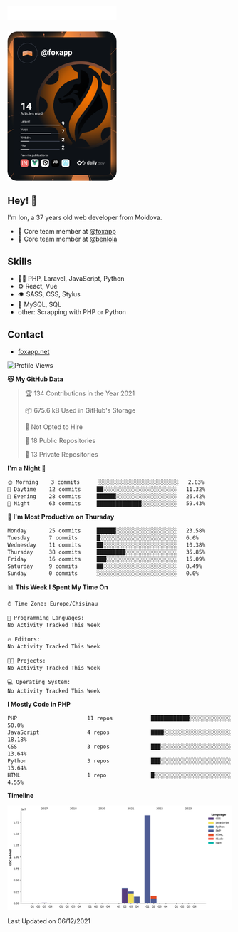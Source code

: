 
<div style="-webkit-column-count: 2; -moz-column-count: 2; column-count: 2; -webkit-column-rule: 1px dotted #e0e0e0; -moz-column-rule: 1px dotted #e0e0e0; column-rule: 1px dotted #e0e0e0;">
    <div style="display: inline-block;">
        <h1 align="center">
          <img src="https://raw.githubusercontent.com/foxapp/foxapp/master/name.svg" alt="Ion Enache" />
        </h1>
    </div>
    <div style="display: inline-block;">
        <a href="https://app.daily.dev/foxapp"><img src="https://github.com/foxapp/foxapp/blob/master/devcard.svg" width="250" alt="Ion Enache's Dev Card"/></a>
    </div>
</div>


## Hey! 👋
I'm Ion, a 37 years old web developer from Moldova.

- 👥 Core team member at [@foxapp](https://github.com/foxapp)
- 👥 Core team member at [@benlola](https://github.com/benlola)

## Skills
- 👨‍💻 PHP, Laravel, JavaScript, Python
- ⚙️ React, Vue
- 👁️ SASS, CSS, Stylus
- 💽 MySQL, SQL
- other: Scrapping with PHP or Python

## Contact
- [foxapp.net](https://www.foxapp.net)


<!--START_SECTION:waka-->
![Profile Views](http://img.shields.io/badge/Profile%20Views-25-blue)

**🐱 My GitHub Data** 

> 🏆 134 Contributions in the Year 2021
 > 
> 📦 675.6 kB Used in GitHub's Storage 
 > 
> 🚫 Not Opted to Hire
 > 
> 📜 18 Public Repositories 
 > 
> 🔑 13 Private Repositories  
 > 
**I'm a Night 🦉** 

```text
🌞 Morning    3 commits      ░░░░░░░░░░░░░░░░░░░░░░░░░   2.83% 
🌆 Daytime    12 commits     ██░░░░░░░░░░░░░░░░░░░░░░░   11.32% 
🌃 Evening    28 commits     ██████░░░░░░░░░░░░░░░░░░░   26.42% 
🌙 Night      63 commits     ██████████████░░░░░░░░░░░   59.43%

```
📅 **I'm Most Productive on Thursday** 

```text
Monday       25 commits     ██████░░░░░░░░░░░░░░░░░░░   23.58% 
Tuesday      7 commits      █░░░░░░░░░░░░░░░░░░░░░░░░   6.6% 
Wednesday    11 commits     ██░░░░░░░░░░░░░░░░░░░░░░░   10.38% 
Thursday     38 commits     █████████░░░░░░░░░░░░░░░░   35.85% 
Friday       16 commits     ███░░░░░░░░░░░░░░░░░░░░░░   15.09% 
Saturday     9 commits      ██░░░░░░░░░░░░░░░░░░░░░░░   8.49% 
Sunday       0 commits      ░░░░░░░░░░░░░░░░░░░░░░░░░   0.0%

```


📊 **This Week I Spent My Time On** 

```text
⌚︎ Time Zone: Europe/Chisinau

💬 Programming Languages: 
No Activity Tracked This Week

🔥 Editors: 
No Activity Tracked This Week

🐱‍💻 Projects: 
No Activity Tracked This Week

💻 Operating System: 
No Activity Tracked This Week

```

**I Mostly Code in PHP** 

```text
PHP                      11 repos            ████████████░░░░░░░░░░░░░   50.0% 
JavaScript               4 repos             ████░░░░░░░░░░░░░░░░░░░░░   18.18% 
CSS                      3 repos             ███░░░░░░░░░░░░░░░░░░░░░░   13.64% 
Python                   3 repos             ███░░░░░░░░░░░░░░░░░░░░░░   13.64% 
HTML                     1 repo              █░░░░░░░░░░░░░░░░░░░░░░░░   4.55%

```


**Timeline**

![Chart not found](https://raw.githubusercontent.com/foxapp/foxapp/master/charts/bar_graph.png) 


 Last Updated on 06/12/2021
<!--END_SECTION:waka-->
